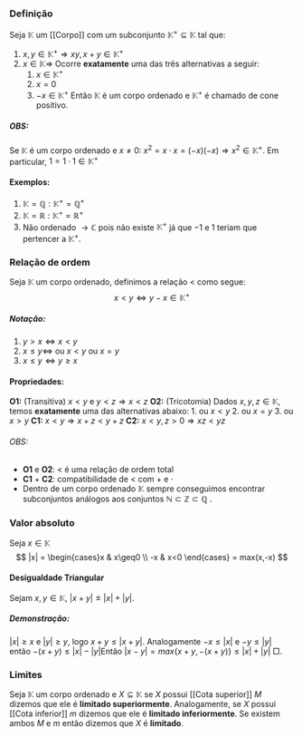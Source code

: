 ### Definição
Seja $\mathbb{K}$ um [[Corpo]] com um subconjunto $\mathbb{K}^+ \subseteq \mathbb{K}$ tal que:

1. $x,y\in \mathbb{K}^+ \Rightarrow xy, x+y \in \mathbb{K}^+$
2. $x \in \mathbb{K} \Rightarrow$ Ocorre **exatamente** uma das três alternativas a seguir:
	1. $x \in \mathbb{K}^+$
	2. $x = 0$
	3. $-x \in \mathbb{K}^+$ 
Então $\mathbb{K}$ é um corpo ordenado e $\mathbb{K}^+$ é chamado de cone positivo.
##### OBS:
Se $\mathbb{K}$ é um corpo ordenado e $x \neq 0: \ x^2 = x \cdot x = (-x)(-x) \Rightarrow x^2\in \mathbb{K}^+$. Em particular, $1 = 1\cdot1 \in \mathbb{K}^+$ 
#### Exemplos:
1. $\mathbb{K} = \mathbb{Q}:  \mathbb{K}^+ = \mathbb{Q}^+$
2. $\mathbb{K} = \mathbb{R}:  \mathbb{K}^+ = \mathbb{R}^+$
3. Não ordenado $\rightarrow \mathbb{C}$ pois não existe $\mathbb{K}^+$ já que $-1$ e $1$ teriam que pertencer a $\mathbb{K}^+$.

### Relação de ordem
Seja $\mathbb{K}$ um corpo ordenado, definimos a relação $<$ como segue:
$$
x<y \iff y-x \in \mathbb{K}^+
$$
##### Notação:
1. $y>x \iff x<y$
2. $x\leq y \iff$ ou $x<y$ ou $x=y$
3. $x\leq y \iff y\geq x$
#### Propriedades:
**O1:** (Transitiva) $x < y$ e $y<z \Rightarrow x<z$
**O2:** (Tricotomia) Dados $x,y,z \in \mathbb{K}$, temos **exatamente** uma das alternativas abaixo:
	1. ou $x<y$
	2. ou $x=y$
	3. ou $x > y$
**C1:** $x<y \Rightarrow x+z < y+z$
**C2:** $x<y, z>0 \Rightarrow xz<yz$
###### OBS:
- **O1** e **O2**: $<$ é uma relação de ordem total
- **C1** + **C2**: compatibilidade de $<$ com $+$ e $\cdot$
- Dentro de um corpo ordenado $\mathbb{K}$ sempre conseguimos encontrar subconjuntos análogos aos conjuntos $\mathbb{N}\subset \mathbb{Z} \subset \mathbb{Q}$ .

### Valor absoluto
Seja $x \in \mathbb{K}$
$$
|x| = \begin{cases}x & x\geq0 \\ -x & x<0 \end{cases} = max(x,-x)
$$
#### Desigualdade Triangular
Sejam $x,y \in \mathbb{K}$, $|x+y| \leq |x|+|y|$.
##### Demonstração:
$|x| \geq x$ e $|y| \geq y$, logo $x+y \leq |x+y|$. Analogamente $-x \leq |x|$ e $-y \leq |y|$ então $-(x+y) \leq |x| - |y|$Então $|x-y| = max\{x+y, -(x+y)\} \leq |x|+|y|$ $\Box$.

### Limites
Seja $\mathbb{K}$ um corpo ordenado e $X \subseteq \mathbb{K}$ se $X$ possui [[Cota superior]] $M$ dizemos que ele é **limitado superiormente**. Analogamente, se $X$ possui [[Cota inferior]] $m$ dizemos que ele é **limitado inferiormente**. Se existem ambos $M$ e $m$ então dizemos que $X$ é **limitado**.